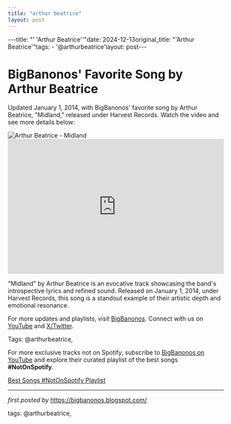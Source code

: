 ```yaml
---
title: "arthur beatrice"
layout: post
---
```

---title: "' 'Arthur Beatrice''"date: 2024-12-13original_title: "'Arthur Beatrice'"tags:  - '@arthurbeatrice'layout: post---<!-- Post Title --><h1 >BigBanonos' Favorite Song by Arthur Beatrice</h1> <!-- Introductory Text --><p >Updated January 1, 2014, with BigBanonos' favorite song by Arthur Beatrice, "Midland," released under Harvest Records. Watch the video and see more details below:</p> <!-- Featured Image --><div > <img src="https://nbhap.com/wp-content/uploads//2014/02/Arthur-Beatruce-2014.jpg" alt="Arthur Beatrice - Midland" /></div> <!-- YouTube Video Embed --><div > <iframe width="100%" height="315" src="https://www.youtube.com/embed/cpCVIg6h_Zo" title="Arthur Beatrice - Midland" frameborder="0" allow="accelerometer; autoplay; clipboard-write; encrypted-media; gyroscope; picture-in-picture; web-share" referrerpolicy="strict-origin-when-cross-origin" allowfullscreen></iframe></div> <!-- Song Information --><div > <p>"Midland" by Arthur Beatrice is an evocative track showcasing the band's introspective lyrics and refined sound. Released on January 1, 2014, under Harvest Records, this song is a standout example of their artistic depth and emotional resonance.</p></div> <!-- Footer Links --><div > <p>For more updates and playlists, visit <a href="https://bigbanonos.blogspot.com/" target="_blank">BigBanonos</a>. Connect with us on <a href="https://www.youtube.com/@BigBanonos" target="_blank">YouTube</a> and <a href="https://x.com/bigbanonos" target="_blank">X/Twitter</a>.</p></div> <!-- Tags --><p >Tags: @arthurbeatrice,</p><!--Subscribe and Playlist Links--><div>    <p>For more exclusive tracks not on Spotify, subscribe to <a href="https://www.youtube.com/@BigBanonos" target="_blank">BigBanonos on YouTube</a> and explore their curated playlist of the best songs <strong>#NotOnSpotify</strong>.</p>    <p><a href="https://www.youtube.com/playlist?list=PLtuNtuTatqI0kFahUCbtbfenC_ET5O_tr" target="_blank">Best Songs #NotOnSpotify Playlist<br /></a></p></div><hr /><p><em>first posted by</em> <a href="https://bigbanonos.blogspot.com/" rel="noopener" target="_new">https://bigbanonos.blogspot.com/</a></p><p>tags: @arthurbeatrice,</p>